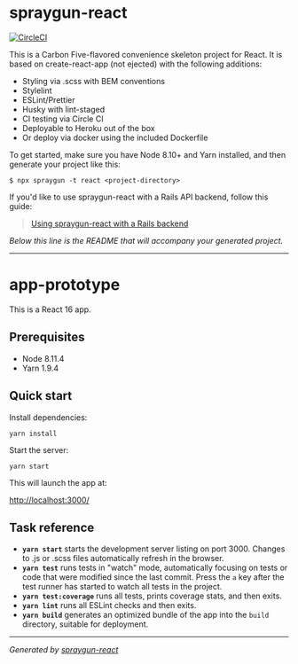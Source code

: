 # spraygun-react

[![CircleCI](https://circleci.com/gh/carbonfive/spraygun-react/tree/master.svg?style=svg)](https://circleci.com/gh/carbonfive/spraygun-react/tree/master)

This is a Carbon Five-flavored convenience skeleton project for React. It is based on create-react-app (not ejected) with the following additions:

- Styling via .scss with BEM conventions
- Stylelint
- ESLint/Prettier
- Husky with lint-staged
- CI testing via Circle CI
- Deployable to Heroku out of the box
- Or deploy via docker using the included Dockerfile

To get started, make sure you have Node 8.10+ and Yarn installed, and then generate your project like this:

```
$ npx spraygun -t react <project-directory>
```

If you'd like to use spraygun-react with a Rails API backend, follow this guide:

> [Using spraygun-react with a Rails backend](./docs/how-to-use-with-rails-backend.md)

_Below this line is the README that will accompany your generated project._

---

<!-- END SPRAYGUN BANNER -->

# app-prototype

This is a React 16 app.

## Prerequisites

- Node 8.11.4
- Yarn 1.9.4

## Quick start

Install dependencies:

```
yarn install
```

Start the server:

```
yarn start
```

This will launch the app at:

<http://localhost:3000/>

## Task reference

- **`yarn start`** starts the development server listing on port 3000. Changes to .js or .scss files automatically refresh in the browser.
- **`yarn test`** runs tests in "watch" mode, automatically focusing on tests or code that were modified since the last commit. Press the `a` key after the test runner has started to watch all tests in the project.
- **`yarn test:coverage`** runs all tests, prints coverage stats, and then exits.
- **`yarn lint`** runs all ESLint checks and then exits.
- **`yarn build`** generates an optimized bundle of the app into the `build` directory, suitable for deployment.

---

_Generated by [spraygun-react](https://github.com/carbonfive/spraygun-react)_
